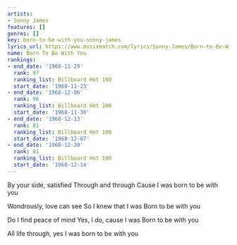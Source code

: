 ```yaml
---
artists:
- Sonny James
features: []
genres: []
key: born-to-be-with-you-sonny-james
lyrics_url: https://www.musixmatch.com/lyrics/Sonny-James/Born-to-Be-With-You
name: Born To Be With You
rankings:
- end_date: '1968-11-29'
  rank: 97
  ranking_list: Billboard Hot 100
  start_date: '1968-11-23'
- end_date: '1968-12-06'
  rank: 96
  ranking_list: Billboard Hot 100
  start_date: '1968-11-30'
- end_date: '1968-12-13'
  rank: 81
  ranking_list: Billboard Hot 100
  start_date: '1968-12-07'
- end_date: '1968-12-20'
  rank: 81
  ranking_list: Billboard Hot 100
  start_date: '1968-12-14'
---
```

By your side, satisfied
Through and through
Cause I was born to be with you

Wondrously, love can see
So I knew that I was
Born to be with you

Do I find peace of mind
Yes, I do, cause I was
Born to be with you

All life through, yes
I was born to be with you
